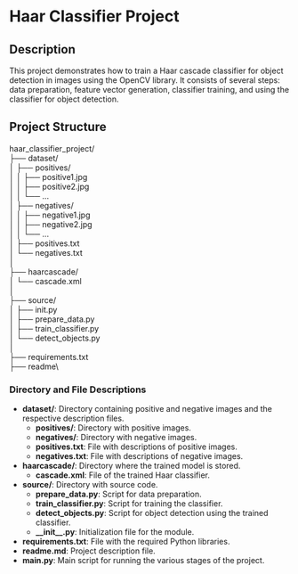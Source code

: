 # Haar Classifier Project

## Description
This project demonstrates how to train a Haar cascade classifier for object detection in images using the OpenCV library. It consists of several steps: data preparation, feature vector generation, classifier training, and using the classifier for object detection.

## Project Structure

haar_classifier_project/\
├── dataset/ \
│ ├── positives/\
│ │ ├── positive1.jpg\
│ │ ├── positive2.jpg\
│ │ └── ...\
│ ├── negatives/\
│ │ ├── negative1.jpg\
│ │ ├── negative2.jpg\
│ │ └── ...\
│ ├── positives.txt\
│ └── negatives.txt\
│\
├── haarcascade/\
│ └── cascade.xml\
│\
├── source/\
│ ├── init.py\
│ ├── prepare_data.py\
│ ├── train_classifier.py\
│ └── detect_objects.py\
│\
├── requirements.txt\
├── readme\

### Directory and File Descriptions

- **dataset/**: Directory containing positive and negative images and the respective description files.
  - **positives/**: Directory with positive images.
  - **negatives/**: Directory with negative images.
  - **positives.txt**: File with descriptions of positive images.
  - **negatives.txt**: File with descriptions of negative images.
- **haarcascade/**: Directory where the trained model is stored.
  - **cascade.xml**: File of the trained Haar classifier.
- **source/**: Directory with source code.
  - **prepare_data.py**: Script for data preparation.
  - **train_classifier.py**: Script for training the classifier.
  - **detect_objects.py**: Script for object detection using the trained classifier.
  - **\_\_init\_\_.py**: Initialization file for the module.
- **requirements.txt**: File with the required Python libraries.
- **readme.md**: Project description file.
- **main.py**: Main script for running the various stages of the project.
